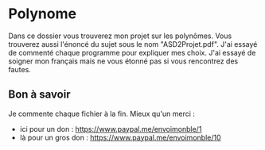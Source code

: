 # Polynome

Dans ce dossier vous trouverez mon projet sur les polynômes. Vous trouverez aussi l'énoncé du sujet sous le nom "ASD2Projet.pdf". J'ai essayé de commenté chaque programme pour expliquer mes choix. J'ai essayé de soigner mon français mais ne vous étonné pas si vous rencontrez des fautes.

## Bon à savoir

Je commente chaque fichier à la fin. Mieux qu'un merci :
- ici pour un don : https://www.paypal.me/envoimonble/1
- là pour un gros don : https://www.paypal.me/envoimonble/10

